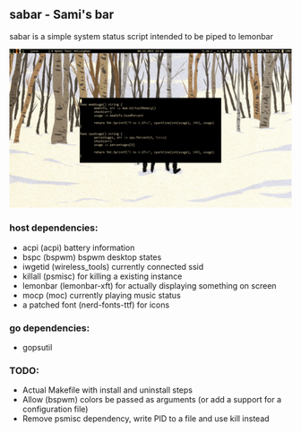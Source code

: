 ## sabar - Sami's bar

sabar is a simple system status script intended to be piped to lemonbar

![screenshot](scrot.png)

### host dependencies:
+ acpi		(acpi)			battery information
+ bspc		(bspwm)			bspwm desktop states
+ iwgetid		(wireless_tools)	currently connected ssid
+ killall		(psmisc)		for killing a existing instance
+ lemonbar	(lemonbar-xft)		for actually displaying something on screen
+ mocp		(moc)			currently playing music status
+ a patched font  (nerd-fonts-ttf)        for icons

### go dependencies:
+ gopsutil

### TODO:
+ Actual Makefile with install and uninstall steps
+ Allow (bspwm) colors be passed as arguments (or add a support for a
  configuration file)
+ Remove psmisc dependency, write PID to a file and use kill instead

